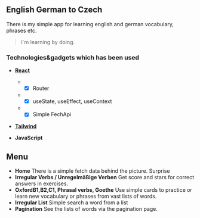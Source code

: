 
## English German to Czech

There is my simple app for learning english and german vocabulary, phrases etc.

>I´m learning by doing.

### Technologies&gadgets which has been used

 * **[React](https://reactjs.org/docs/getting-started.html "React docs")**

    * - [x]  Router 
    * - [x]  useState, useEffect, useContext 
    * - [x]  Simple FechApi 

 * **[Tailwind](https://tailwindcss.com/docs/installation "Tailwind docs")**

 * **JavaScript**
 
## Menu
  * **Home**
    There is a simple fetch data behind the picture. Surprise
  * **Irregular Verbs / Unregelmäßige Verben**
    Get score and stars for correct answers in exercises.
  * **OxfordB1,B2,C1, Phrasal verbs, Goethe**
    Use simple cards to practice or learn new vocabulary or phrases from vast lists of words.  
  * **Irregular List**
    Simple search a word from a list
  * **Pagination**
    See the lists of words via the pagination page.

